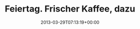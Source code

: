 ---
retweeted: false
source: <a href="http://termtter.org/" rel="nofollow">Termtter</a>
entities:
  hashtags: []
  symbols: []
  user_mentions:
  - name: detektor.fm
    screen_name: detektorfm
    indices:
    - '36'
    - '47'
    id_str: '52077026'
    id: '52077026'
  - name: Laurie Eaves
    screen_name: MrLEaves
    indices:
    - '70'
    - '79'
    id_str: '2194142048'
    id: '2194142048'
  urls: []
display_text_range:
- '0'
- '80'
favorite_count: '1'
id_str: '317534919872114689'
truncated: false
retweet_count: '2'
id: '317534919872114689'
created_at: Fri Mar 29 07:13:19 +0000 2013
favorited: false
full_text: Feiertag. Frischer Kaffee, dazu der [@detektorfm](https://twitter.com/detektorfm)
  Stream und der spielt [@mrleaves](https://twitter.com/mrleaves).
lang: de
tags:
- pesos:twitter
date: '2013-03-29T07:13:19+00:00'
src: https://twitter.com/bascht/status/317534919872114689
original_url: https://twitter.com/bascht/status/317534919872114689
type: twitter_tweet
text: Feiertag. Frischer Kaffee, dazu der [@detektorfm](https://twitter.com/detektorfm)
  Stream und der spielt [@mrleaves](https://twitter.com/mrleaves).
title: Feiertag. Frischer Kaffee, dazu

---